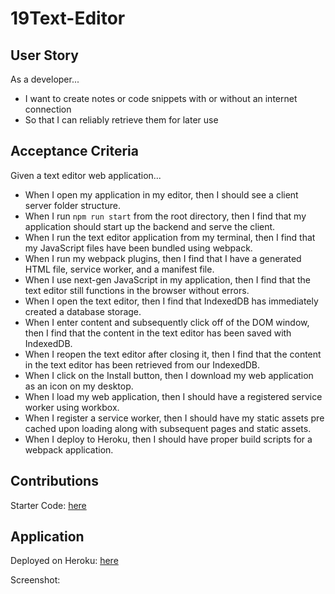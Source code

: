 # 19Text-Editor

## User Story

As a developer...
* I want to create notes or code snippets with or without an internet connection
* So that I can reliably retrieve them for later use

## Acceptance Criteria

Given a text editor web application...
* When I open my application in my editor, then I should see a client server folder structure.
* When I run `npm run start` from the root directory, then I find that my application should start up the backend and serve the client.
* When I run the text editor application from my terminal, then I find that my JavaScript files have been bundled using webpack.
* When I run my webpack plugins, then I find that I have a generated HTML file, service worker, and a manifest file.
* When I use next-gen JavaScript in my application, then I find that the text editor still functions in the browser without errors.
* When I open the text editor, then I find that IndexedDB has immediately created a database storage.
* When I enter content and subsequently click off of the DOM window, then I find that the content in the text editor has been saved with IndexedDB.
* When I reopen the text editor after closing it, then I find that the content in the text editor has been retrieved from our IndexedDB.
* When I click on the Install button, then I download my web application as an icon on my desktop.
* When I load my web application, then I should have a registered service worker using workbox.
* When I register a service worker, then I should have my static assets pre cached upon loading along with subsequent pages and static assets.
* When I deploy to Heroku, then I should have proper build scripts for a webpack application.

## Contributions

Starter Code: [here](https://github.com/coding-boot-camp/cautious-meme)

## Application

Deployed on Heroku: [here]()

Screenshot:

